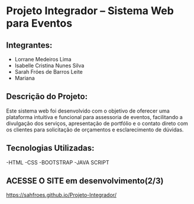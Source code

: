 # Projeto Integrador – Sistema Web para Eventos

## Integrantes:

- Lorrane Medeiros Lima
- Isabelle Cristina Nunes Silva
- Sarah Fróes de Barros Leite
- Mariana

##  Descrição do Projeto:

Este sistema web foi desenvolvido com o objetivo de oferecer uma plataforma intuitiva e funcional para assessoria de eventos, facilitando a divulgação dos serviços, apresentação de portfólio e o contato direto com os clientes para solicitação de orçamentos e esclarecimento de dúvidas.

## Tecnologias Utilizadas:
-HTML
-CSS
-BOOTSTRAP
-JAVA SCRIPT


##  ACESSE O SITE  em desenvolvimento(2/3)

 https://sahfroes.github.io/Projeto-Integrador/

